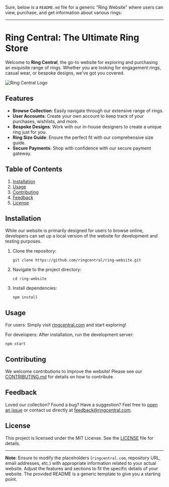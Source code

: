 Sure, below is a `README.md` file for a generic "Ring Website" where users can view, purchase, and get information about various rings:

---

# Ring Central: The Ultimate Ring Store

Welcome to **Ring Central**, the go-to website for exploring and purchasing an exquisite range of rings. Whether you are looking for engagement rings, casual wear, or bespoke designs, we've got you covered.

![Ring Central Logo](./assets/logo.png)

## Features

- **Browse Collection**: Easily navigate through our extensive range of rings.
- **User Accounts**: Create your own account to keep track of your purchases, wishlists, and more.
- **Bespoke Designs**: Work with our in-house designers to create a unique ring just for you.
- **Ring Size Guide**: Ensure the perfect fit with our comprehensive size guide.
- **Secure Payments**: Shop with confidence with our secure payment gateway.

## Table of Contents

1. [Installation](#installation)
2. [Usage](#usage)
3. [Contributing](#contributing)
4. [Feedback](#feedback)
5. [License](#license)

## Installation

While our website is primarily designed for users to browse online, developers can set up a local version of the website for development and testing purposes.

1. Clone the repository:
   ```
   git clone https://github.com/ringcentral/ring-website.git
   ```
2. Navigate to the project directory:
   ```
   cd ring-website
   ```
3. Install dependencies:
   ```
   npm install
   ```

## Usage

For users: Simply visit [ringcentral.com](https://ringcentral.com) and start exploring!

For developers: After installation, run the development server:
```
npm start
```

## Contributing

We welcome contributions to improve the website! Please see our [CONTRIBUTING.md](./CONTRIBUTING.md) for details on how to contribute.

## Feedback

Loved our collection? Found a bug? Have a suggestion? Feel free to [open an issue](https://github.com/ringcentral/ring-website/issues) or contact us directly at [feedback@ringcentral.com](mailto:feedback@ringcentral.com).

## License

This project is licensed under the MIT License. See the [LICENSE](./LICENSE) file for details.

---

**Note**: Ensure to modify the placeholders (`ringcentral.com`, repository URL, email addresses, etc.) with appropriate information related to your actual website. Adjust the features and sections to fit the specific details of your website. The provided README is a generic template to give you a starting point.